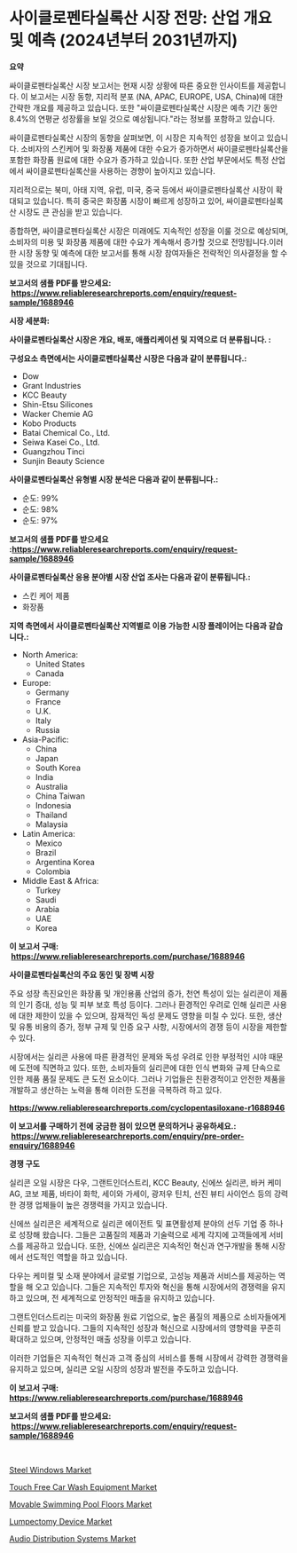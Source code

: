 <p><h1>사이클로펜타실록산 시장 전망: 산업 개요 및 예측 (2024년부터 2031년까지)</h1></p><p><strong>요약</strong></p>
<p><p>싸이클로펜타실록산 시장 보고서는 현재 시장 상황에 따른 중요한 인사이트를 제공합니다. 이 보고서는 시장 동향, 지리적 분포 (NA, APAC, EUROPE, USA, China)에 대한 간략한 개요를 제공하고 있습니다. 또한 "싸이클로펜타실록산 시장은 예측 기간 동안 8.4%의 연평균 성장률을 보일 것으로 예상됩니다."라는 정보를 포함하고 있습니다.</p><p>싸이클로펜타실록산 시장의 동향을 살펴보면, 이 시장은 지속적인 성장을 보이고 있습니다. 소비자의 스킨케어 및 화장품 제품에 대한 수요가 증가하면서 싸이클로펜타실록산을 포함한 화장품 원료에 대한 수요가 증가하고 있습니다. 또한 산업 부문에서도 특정 산업에서 싸이클로펜타실록산을 사용하는 경향이 높아지고 있습니다.</p><p>지리적으로는 북미, 아태 지역, 유럽, 미국, 중국 등에서 싸이클로펜타실록산 시장이 확대되고 있습니다. 특히 중국은 화장품 시장이 빠르게 성장하고 있어, 싸이클로펜타실록산 시장도 큰 관심을 받고 있습니다.</p><p>종합하면, 싸이클로펜타실록산 시장은 미래에도 지속적인 성장을 이룰 것으로 예상되며, 소비자의 미용 및 화장품 제품에 대한 수요가 계속해서 증가할 것으로 전망됩니다.이러한 시장 동향 및 예측에 대한 보고서를 통해 시장 참여자들은 전략적인 의사결정을 할 수 있을 것으로 기대됩니다.</p></p>
<p><strong>보고서의 샘플 PDF를 받으세요: &nbsp;<a href="https://www.reliableresearchreports.com/enquiry/request-sample/1688946">https://www.reliableresearchreports.com/enquiry/request-sample/1688946</a></strong></p>
<p><strong>시장 세분화:</strong></p>
<p><strong> 사이클로펜타실록산 시장은 개요, 배포, 애플리케이션 및 지역으로 더 분류됩니다. :</strong></p>
<p><strong>구성요소 측면에서는 사이클로펜타실록산 시장은 다음과 같이 분류됩니다.:</strong></p>
<p><ul><li>Dow</li><li>Grant Industries</li><li>KCC Beauty</li><li>Shin-Etsu Silicones</li><li>Wacker Chemie AG</li><li>Kobo Products</li><li>Batai Chemical Co., Ltd.</li><li>Seiwa Kasei Co., Ltd.</li><li>Guangzhou Tinci</li><li>Sunjin Beauty Science</li></ul></p>
<p><strong> 사이클로펜타실록산 유형별 시장 분석은 다음과 같이 분류됩니다.:</strong></p>
<p><ul><li>순도: 99%</li><li>순도: 98%</li><li>순도: 97%</li></ul></p>
<p><strong>보고서의 샘플 PDF를 받으세요 :<a href="https://www.reliableresearchreports.com/enquiry/request-sample/1688946">https://www.reliableresearchreports.com/enquiry/request-sample/1688946</a></strong></p>
<p><strong> 사이클로펜타실록산 응용 분야별 시장 산업 조사는 다음과 같이 분류됩니다.:</strong></p>
<p><ul><li>스킨 케어 제품</li><li>화장품</li></ul></p>
<p><strong>지역 측면에서 사이클로펜타실록산 지역별로 이용 가능한 시장 플레이어는 다음과 같습니다.:</strong></p>
<p><ul>
    <li>
        North America:
        <ul>
            <li>United States</li>
            <li>Canada</li>
        </ul>
    </li>
    <li>
        Europe:
        <ul>
            <li>Germany</li>
            <li>France</li>
            <li>U.K.</li>
            <li>Italy</li>
            <li>Russia</li>
        </ul>
    </li>
    <li>
        Asia-Pacific:
        <ul>
            <li>China</li>
            <li>Japan</li>
            <li>South Korea</li>
            <li>India</li>
            <li>Australia</li>
            <li>China Taiwan</li>
            <li>Indonesia</li>
            <li>Thailand</li>
            <li>Malaysia</li>
        </ul>
    </li>
    <li>
        Latin America:
        <ul>
            <li>Mexico</li>
            <li>Brazil</li>
            <li>Argentina Korea</li>
            <li>Colombia</li>
        </ul>
    </li>
    <li>
        Middle East & Africa:
        <ul>
            <li>Turkey</li>
            <li>Saudi</li>
            <li>Arabia</li>
            <li>UAE</li>
            <li>Korea</li>
        </ul>
    </li>
    </ul></p>
<p><strong>이 보고서 구매: &nbsp;<a href="https://www.reliableresearchreports.com/purchase/1688946">https://www.reliableresearchreports.com/purchase/1688946</a></strong></p>
<p><strong>사이클로펜타실록산의 주요 동인 및 장벽 시장</strong></p>
<p><p>주요 성장 촉진요인은 화장품 및 개인용품 산업의 증가, 천연 특성이 있는 실리콘이 제품의 인기 증대, 성능 및 피부 보호 특성 등이다. 그러나 환경적인 우려로 인해 실리콘 사용에 대한 제한이 있을 수 있으며, 잠재적인 독성 문제도 영향을 미칠 수 있다. 또한, 생산 및 유통 비용의 증가, 정부 규제 및 인증 요구 사항, 시장에서의 경쟁 등이 시장을 제한할 수 있다.</p><p>시장에서는 실리콘 사용에 따른 환경적인 문제와 독성 우려로 인한 부정적인 시야 때문에 도전에 직면하고 있다. 또한, 소비자들의 실리콘에 대한 인식 변화와 규제 단속으로 인한 제품 품질 문제도 큰 도전 요소이다. 그러나 기업들은 친환경적이고 안전한 제품을 개발하고 생산하는 노력을 통해 이러한 도전을 극복하려 하고 있다.</p></p>
<p><strong><a href="https://www.reliableresearchreports.com/cyclopentasiloxane-r1688946">https://www.reliableresearchreports.com/cyclopentasiloxane-r1688946</a></strong></p>
<p><strong>이 보고서를 구매하기 전에 궁금한 점이 있으면 문의하거나 공유하세요.: &nbsp;<a href="https://www.reliableresearchreports.com/enquiry/pre-order-enquiry/1688946">https://www.reliableresearchreports.com/enquiry/pre-order-enquiry/1688946</a></strong></p>
<p><strong>경쟁 구도</strong></p>
<p><p>실리콘 오일 시장은 다우, 그랜트인더스트리, KCC Beauty, 신에쓰 실리콘, 바커 케미 AG, 코보 제품, 바타이 화학, 세이와 가세이, 광저우 틴치, 선진 뷰티 사이언스 등의 강력한 경쟁 업체들이 높은 경쟁력을 가지고 있습니다. </p><p>신에쓰 실리콘은 세계적으로 실리콘 에이전트 및 표면활성제 분야의 선두 기업 중 하나로 성장해 왔습니다. 그들은 고품질의 제품과 기술력으로 세계 각지에 고객들에게 서비스를 제공하고 있습니다. 또한, 신에쓰 실리콘은 지속적인 혁신과 연구개발을 통해 시장에서 선도적인 역할을 하고 있습니다.</p><p>다우는 케미컬 및 소재 분야에서 글로벌 기업으로, 고성능 제품과 서비스를 제공하는 역할을 해 오고 있습니다. 그들은 지속적인 투자와 혁신을 통해 시장에서의 경쟁력을 유지하고 있으며, 전 세계적으로 안정적인 매출을 유지하고 있습니다.</p><p>그랜트인더스트리는 미국의 화장품 원료 기업으로, 높은 품질의 제품으로 소비자들에게 신뢰를 받고 있습니다. 그들의 지속적인 성장과 혁신으로 시장에서의 영향력을 꾸준히 확대하고 있으며, 안정적인 매출 성장을 이루고 있습니다.</p><p>이러한 기업들은 지속적인 혁신과 고객 중심의 서비스를 통해 시장에서 강력한 경쟁력을 유지하고 있으며, 실리콘 오일 시장의 성장과 발전을 주도하고 있습니다.</p></p>
<p><strong>이 보고서 구매: &nbsp; <a href="https://www.reliableresearchreports.com/purchase/1688946">https://www.reliableresearchreports.com/purchase/1688946</a></strong></p>
<p><strong>보고서의 샘플 PDF를 받으세요: &nbsp;<a href="https://www.reliableresearchreports.com/enquiry/request-sample/1688946">https://www.reliableresearchreports.com/enquiry/request-sample/1688946</a></strong><strong></strong></p>
<p>&nbsp;</p>
<p><p><a href="https://issuu.com/reportprime-2/docs/steel-windows-market-size-2030.pptx">Steel Windows Market</a></p><p><a href="https://view.publitas.com/reportprime-1/touch-free-car-wash-equipment-market-size-cagr-trends-2024-2030/">Touch Free Car Wash Equipment Market</a></p><p><a href="https://issuu.com/reportprime-2/docs/movable-swimming-pool-floors-market-size-2030.pptx">Movable Swimming Pool Floors Market</a></p><p><a href="https://github.com/joannesouthgate/Market-Research-Report-List-2/blob/main/lumpectomy-device-market.md">Lumpectomy Device Market</a></p><p><a href="https://silk-columnist-571.notion.site/Audio-Distribution-Systems-Market-The-Key-To-Successful-Business-Strategy-Forecast-Till-2031-2932fe6194c24369ac9d27d96baf19a3">Audio Distribution Systems Market</a></p></p>